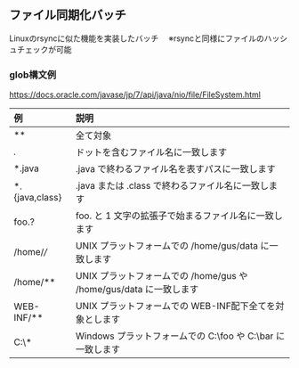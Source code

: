 ## ファイル同期化バッチ
Linuxのrsyncに似た機能を実装したバッチ
　※rsyncと同様にファイルのハッシュチェックが可能

### glob構文例
<https://docs.oracle.com/javase/jp/7/api/java/nio/file/FileSystem.html>

| 例             | 説明
|:---------------|:-----------------------------------------------------------------
| **             | 全て対象
| *.*            | ドットを含むファイル名に一致します
| *.java         | .java で終わるファイル名を表すパスに一致します
| *.{java,class} | .java または .class で終わるファイル名に一致します
| foo.?          | foo. と 1 文字の拡張子で始まるファイル名に一致します
| /home/*/*      | UNIX プラットフォームでの /home/gus/data に一致します
| /home/**       | UNIX プラットフォームでの /home/gus や /home/gus/data に一致します
| WEB-INF/**     | UNIX プラットフォームでの WEB-INF配下全てを対象とします
| C:\\*          | Windows プラットフォームでの C:\foo や C:\bar に一致します
